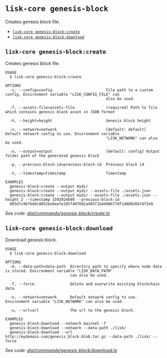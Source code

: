 `lisk-core genesis-block`
=========================

Creates genesis block file.

* [`lisk-core genesis-block:create`](#lisk-core-genesis-blockcreate)
* [`lisk-core genesis-block:download`](#lisk-core-genesis-blockdownload)

## `lisk-core genesis-block:create`

Creates genesis block file.

```
USAGE
  $ lisk-core genesis-block:create

OPTIONS
  -c, --config=config                        File path to a custom config. Environment variable "LISK_CONFIG_FILE" can
                                             also be used.

  -f, --assets-file=assets-file              (required) Path to file which contains genesis block asset in JSON format

  -h, --height=height                        Genesis block height

  -n, --network=network                      [default: default] Default network config to use. Environment variable
                                             "LISK_NETWORK" can also be used.

  -o, --output=output                        [default: config] Output folder path of the generated genesis block

  -p, --previous-block-id=previous-block-id  Previous block id

  -t, --timestamp=timestamp                  Timestamp

EXAMPLES
  genesis-block:create --output mydir
  genesis-block:create --output mydir --assets-file ./assets.json
  genesis-block:create --output mydir --assets-file ./assets.json --height 2 --timestamp 1592924699 --previous-block-id 
  085d7c9b7bddc8052be9eefe185f407682a495f1b4498677df1480026b74f2e9
```

_See code: [dist/commands/genesis-block/create.ts](https://github.com/LiskHQ/lisk-core/blob/v4.0.0-rc.0/dist/commands/genesis-block/create.ts)_

## `lisk-core genesis-block:download`

Download genesis block.

```
USAGE
  $ lisk-core genesis-block:download

OPTIONS
  -d, --data-path=data-path  Directory path to specify where node data is stored. Environment variable "LISK_DATA_PATH"
                             can also be used.

  -f, --force                Delete and overwrite existing blockchain data

  -n, --network=network      Default network config to use. Environment variable "LISK_NETWORK" can also be used.

  -u, --url=url              The url to the genesis block.

EXAMPLES
  genesis-block:download --network mainnet -f
  genesis-block:download --network --data-path ./lisk/
  genesis-block:download --url http://mydomain.com/genesis_block.blob.tar.gz --data-path ./lisk/ --force
```

_See code: [dist/commands/genesis-block/download.ts](https://github.com/LiskHQ/lisk-core/blob/v4.0.0-rc.0/dist/commands/genesis-block/download.ts)_
